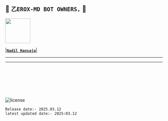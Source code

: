 ## 👑 **`乙EROX-MD BOT OWNERS,`** 👑


   <a href="https://github.com/Nadilhansaja/ZEROX-A8/"><img src="https://github.com/Nadilhansaja/ZEROX-A8/" width=80 height=80></a>   

|**[`Nadil Hansaja`](https://github.com/Nadilhansaja/ZEROX-A8/)**|

---



---



<br>
<br>
<br>
<br>
<br>


![license](https://img.shields.io/github/license/ZEROXLK/ZEROX-MD?color=green&label=License&style=plastic)



`Release date:- 2025.03.12`
<br>
`latest updated date:- 2025:03.12`
